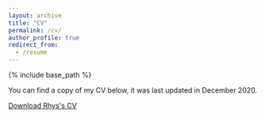 ```yaml
---
layout: archive
title: "CV"
permalink: /cv/
author_profile: true
redirect_from:
  - /resume
---
```


{% include base_path %}

You can find a copy of my CV below, it was last updated in December 2020.

[Download Rhys's CV](http://rhysllthomas.github.io/files/Rhys_Thomas_CV_Dec20.pdf)
